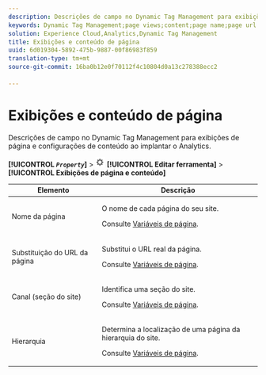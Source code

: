 ```yaml
---
description: Descrições de campo no Dynamic Tag Management para exibições de página e configurações de conteúdo ao implantar o Analytics.
keywords: Dynamic Tag Management;page views;content;page name;page url override;channel;site section;hierarchy
solution: Experience Cloud,Analytics,Dynamic Tag Management
title: Exibições e conteúdo de página
uuid: 6d019304-5892-475b-9887-00f86983f859
translation-type: tm+mt
source-git-commit: 16ba0b12e0f70112f4c10804d0a13c278388ecc2

---
```



# Exibições e conteúdo de página

Descrições de campo no Dynamic Tag Management para exibições de página e configurações de conteúdo ao implantar o Analytics.

**[!UICONTROL *`Property`*]** &gt; ![](assets/settings_gear.png) **[!UICONTROL Editar ferramenta]** &gt; **[!UICONTROL Exibições de página e conteúdo]**

<table id="table_654149A8A66B404BBF9BAF8EC67F5F8F"> 
 <thead> 
  <tr> 
   <th colname="col1" class="entry"> Elemento </th> 
   <th colname="col2" class="entry"> Descrição </th> 
  </tr> 
 </thead>
 <tbody> 
  <tr> 
   <td colname="col1"> Nome da página </td> 
   <td colname="col2"> <p>O nome de cada página do seu site. </p> <p>Consulte <a href="/help/implement/js-implementation/c-variables/page-variables.md">Variáveis de página</a>. </p> </td> 
  </tr> 
  <tr> 
   <td colname="col1"> Substituição do URL da página </td> 
   <td colname="col2"> <p> Substitui o URL real da página. </p> <p>Consulte <a href="/help/implement/js-implementation/c-variables/page-variables.md">Variáveis de página</a>. </p> </td> 
  </tr> 
  <tr> 
   <td colname="col1"> Canal (seção do site) </td> 
   <td colname="col2"> <p>Identifica uma seção do site.  </p> <p>Consulte <a href="/help/implement/js-implementation/c-variables/page-variables.md">Variáveis de página</a>. </p> </td> 
  </tr> 
  <tr> 
   <td colname="col1"> Hierarquia </td> 
   <td colname="col2"> <p>Determina a localização de uma página da hierarquia do site.  </p> <p>Consulte <a href="/help/implement/js-implementation/c-variables/page-variables.md">Variáveis de página</a>. </p> </td> 
  </tr> 
 </tbody> 
</table>

